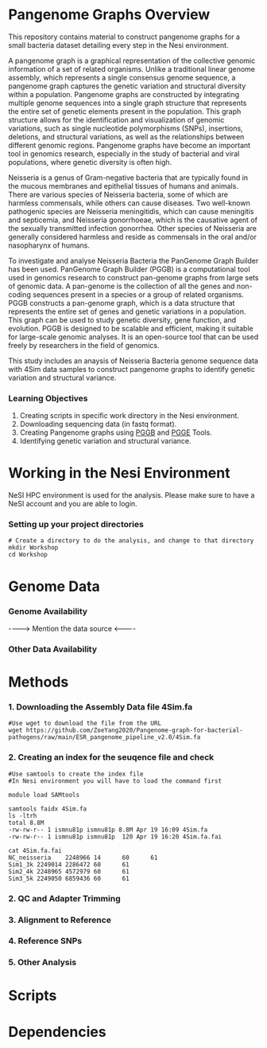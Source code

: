 # Pangenome Graphs Overview
This repository contains material to construct pangenome graphs for a small bacteria dataset detailing every step in the Nesi environment. 

A pangenome graph is a graphical representation of the collective genomic information of a set of related organisms. Unlike a traditional linear genome assembly, which represents a single consensus genome sequence, a pangenome graph captures the genetic variation and structural diversity within a population. Pangenome graphs are constructed by integrating multiple genome sequences into a single graph structure that represents the entire set of genetic elements present in the population. This graph structure allows for the identification and visualization of genomic variations, such as single nucleotide polymorphisms (SNPs), insertions, deletions, and structural variations, as well as the relationships between different genomic regions. Pangenome graphs have become an important tool in genomics research, especially in the study of bacterial and viral populations, where genetic diversity is often high.

Neisseria is a genus of Gram-negative bacteria that are typically found in the mucous membranes and epithelial tissues of humans and animals. There are various species of Neisseria bacteria, some of which are harmless commensals, while others can cause diseases. Two well-known pathogenic species are Neisseria meningitidis, which can cause meningitis and septicemia, and Neisseria gonorrhoeae, which is the causative agent of the sexually transmitted infection gonorrhea. Other species of Neisseria are generally considered harmless and reside as commensals in the oral and/or nasopharynx of humans.

To investigate and analyse Neisseria Bacteria the PanGenome Graph Builder has been used. PanGenome Graph Builder (PGGB) is a computational tool used in genomics research to construct pan-genome graphs from large sets of genomic data. A pan-genome is the collection of all the genes and non-coding sequences present in a species or a group of related organisms. PGGB constructs a pan-genome graph, which is a data structure that represents the entire set of genes and genetic variations in a population. This graph can be used to study genetic diversity, gene function, and evolution. PGGB is designed to be scalable and efficient, making it suitable for large-scale genomic analyses. It is an open-source tool that can be used freely by researchers in the field of genomics.

This study includes an anaysis of Neisseria Bacteria genome sequence data with 4Sim data samples to construct pangenome graphs to identify genetic variation and structural variance.

### Learning Objectives
1. Creating scripts in specific work directory in the Nesi environment.
2. Downloading sequencing data (in fastq format). 
3. Creating Pangenome graphs using [PGGB](https://github.com/pangenome/pggb) and [PGGE](https://github.com/pangenome/pgge) Tools.
4. Identifying genetic variation and structural variance.


# Working in the Nesi Environment 
NeSI HPC environment is used for the analysis. Please make sure to have a NeSI account and you are able to login.

### Setting up your project directories

```
# Create a directory to do the analysis, and change to that directory
mkdir Workshop
cd Workshop
```

# Genome Data

### Genome Availability 
----> Mention the data source <----

### Other Data Availability

# Methods 
### 1. Downloading the Assembly Data file 4Sim.fa
```
#Use wget to download the file from the URL
wget https://github.com/ZoeYang2020/Pangenome-graph-for-bacterial-pathogens/raw/main/ESR_pangenome_pipeline_v2.0/4Sim.fa
```

### 2. Creating an index for the seuqence file and check
```
#Use samtools to create the index file
#In Nesi environment you will have to load the command first

module load SAMtools

samtools faidx 4Sim.fa 
ls -ltrh
total 8.8M
-rw-rw-r-- 1 ismnu81p ismnu81p 8.8M Apr 19 16:09 4Sim.fa
-rw-rw-r-- 1 ismnu81p ismnu81p  120 Apr 19 16:20 4Sim.fa.fai

cat 4Sim.fa.fai
NC_neisseria    2248966 14      60      61
Sim1_3k 2249014 2286472 60      61
Sim2_4k 2248965 4572979 60      61
Sim3_5k 2249050 6859436 60      61
```


### 2.	QC and Adapter Trimming
### 3.	Alignment to Reference 
### 4.	Reference SNPs
### 5.	Other Analysis 


# Scripts 

# Dependencies 
